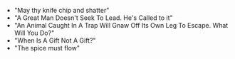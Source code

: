 - "May thy knife chip and shatter"
- "A Great Man Doesn't Seek To Lead. He's Called to it"
- "An Animal Caught In A Trap Will Gnaw Off Its Own Leg To Escape. What Will You Do?"
- "When Is A Gift Not A Gift?"
- "The spice must flow"
